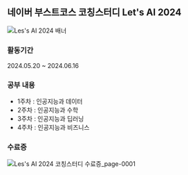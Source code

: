 ## 네이버 부스트코스 코칭스터디 Let's AI 2024
![Les's AI 2024 배너](https://github.com/user-attachments/assets/9f375a6f-cb15-4f70-a7a7-8238e9f63ebb)



### 활동기간
2024.05.20 ~ 2024.06.16

### 공부 내용
- 1주차 : 인공지능과 데이터
- 2주차 : 인공지능과 수학
- 3주차 : 인공지능과 딥러닝
- 4주차 : 인공지능과 비즈니스

### 수료증
![Les's AI 2024 코칭스터디 수료증_page-0001](https://github.com/user-attachments/assets/7cfcb032-ce10-4d4a-b68a-51ae32012226)
